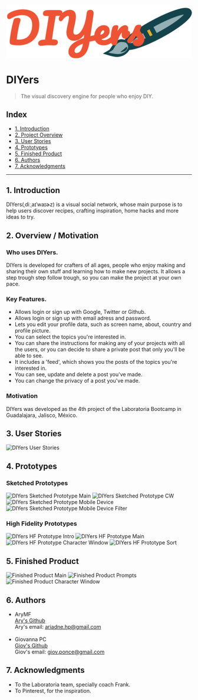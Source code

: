 ![DIYers Logo](./src/assets/imgs/logo.png)

# DIYers
>The visual discovery engine for people who enjoy DIY.

## Index

* [1. Introduction](#1-introduction)
* [2. Project Overview ](#2-project-overview)
* [3. User Stories](#4-user-stories)
* [4. Prototypes](#5-prototypes)
* [5. Finished Product](#7-finished-product)
* [6. Authors](#7-authors)
* [7. Acknowledgments](#7-acknowledgements)

***

## 1. Introduction
DIYers(ˌdiːˌaɪˈwaɪɚz) is a visual social network, whose main purpose is to help users discover recipes, crafting inspiration, home hacks and more ideas to try.

## 2. Overview / Motivation
### Who uses DIYers.

DIYers is developed for crafters of all ages, people who enjoy making and sharing their own stuff and learning how to make new projects.
It allows a step trough step follow trough, so you can make the project at your own pace.

### Key Features.
* Allows login or sign up with Google, Twitter or Github.
* Allows login or sign up with email adress and password.
* Lets you edit your profile data, such as screen name, about, country and profile picture.
* You can select the topics you're interested in.
* You can share the instructions for making any of your projects with all the users, or you can decide to share a private post that only you'll be able to see.
* It includes a 'feed', which shows you the posts of the topics you're interested in.
* You can see, update and delete a post you've made.
* You can change the privacy of a post you've made.

### Motivation
DIYers was developed as the 4th project of the Laboratoria Bootcamp in Guadalajara, Jalisco, México.

## 3. User Stories

![DIYers User Stories](src/image/)

## 4. Prototypes

### Sketched Prototypes

![DIYers Sketched Prototype Main](src/image/)
![DIYers Sketched Prototype CW](src/image/)
![DIYers Sketched Prototype Mobile Device](src/image/)
![DIYers Sketched Prototype Mobile Device Filter](src/image/)

### High Fidelity Prototypes
![DIYers HF Prototype Intro](src/image/)
![DIYers HF Prototype Main](src/image/)
![DIYers HF Prototype Character Window](src/image/)
![DIYers HF Prototype Sort](src/image/g)


## 5. Finished Product
![Finished Product Main](src/image/)
![Finished Product Prompts](src/image/)
![Finished Product Character Window](src/image/)


## 6. Authors

- AryMF <br>
[Ary's Github](https://github.com/AryMF) <br>
Ary's email: ariadne.hp@gmail.com <br><br>
- Giovanna PC <br>
[Giov's Github](https://github.com/giovsteph)<br>
Giov's email: giov.ponce@gmail.com

## 7. Acknowledgments

* To the Laboratoria team, specially coach Frank.
* To Pinterest, for the inspiration.